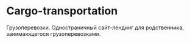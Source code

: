 # Cargo-transportation
Грузоперевозки. Одностраничный сайт-лендинг для родственника, занимающегося грузоперевозками.
